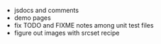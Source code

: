 -   jsdocs and comments
-   demo pages
-   fix TODO and FIXME notes among unit test files
-   figure out images with srcset recipe

